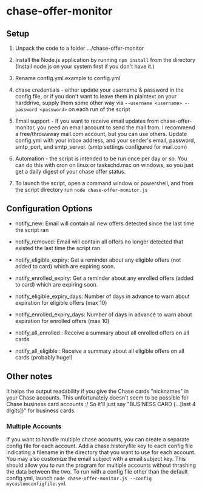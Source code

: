 # chase-offer-monitor

## Setup

1. Unpack the code to a folder .../chase-offer-monitor

2. Install the Node.js application by running `npm install` from the directory (Install node.js on your system first if you don't have it.)
3. Rename config.yml.example to config.yml

4. chase credentials - either update your username & password in the config file, or if you don't want to leave them in plaintext on your harddrive, supply them some other way via `--username <username> --password <password>` on each run of the script

5. Email support - If you want to receive email updates from chase-offer-monitor, you need an email account to send the mail from. I recommend a free/throwaway mail.com account, but you can use others. Update config.yml with your inbox address, and your sender's email, password, smtp\_port, and smtp\_server. (smtp settings configured for mail.com)

6. Automation - the script is intended to be run once per day or so. You can do this with cron on linux or taskschd.msc on windows, so you just get a daily digest of your chase offer status.

7. To launch the script, open a command window or powershell, and from the script directory run `node chase-offer-monitor.js`

## Configuration Options

* notify\_new: Email will contain all new offers detected since the last time the script ran
* notify\_removed: Email will contain all offers no longer detected that existed the last time the script ran

* notify\_eligible\_expiry: Get a reminder about any eligible offers (not added to card) which are expiring soon. 
* notify\_enrolled\_expiry: Get a reminder about any enrolled offers (added to card) which are expiring soon. 

* notify\_eligible\_expiry\_days: Number of days in advance to warn about expiration for eligible offers (max 10)
* notify\_enrolled\_expiry\_days: Number of days in advance to warn about expiration for enrolled offers (max 10)

* notify\_all\_enrolled : Receive a summary about all enrolled offers on all cards
* notify\_all\_eligible : Receive a summary about all eligible offers on all cards (probably huge!)


## Other notes

It helps the output readability if you give the Chase cards "nicknames" in your Chase accounts.  This unfortunately doesn't seem to be possible for Chase business card accounts :/  So it'll just say "BUSINESS CARD (...[last 4 digits])" for business cards.

### Multiple Accounts ###
If you want to handle multiple chase accounts, you can create a separate config file for each account. Add a chase:historyfile key to each config file indicating a filename in the directory that you want to use for each account. You may also customize the email subject with a email:subject key. This should allow you to run the program for multiple accounts without thrashing the data between the two. To run with a config file other than the default config.yml, launch `node chase-offer-monitor.js --config mycustomconfigfile.yml`
